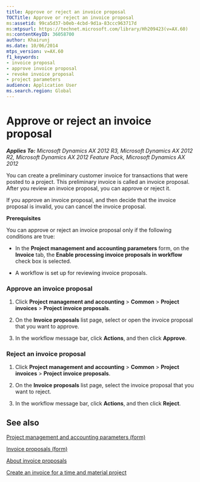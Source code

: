 ```yaml
---
title: Approve or reject an invoice proposal
TOCTitle: Approve or reject an invoice proposal
ms:assetid: 99ca5d37-b0eb-4cbd-9d1a-83ccc963717d
ms:mtpsurl: https://technet.microsoft.com/library/Hh209423(v=AX.60)
ms:contentKeyID: 36058700
author: Khairunj
ms.date: 10/06/2014
mtps_version: v=AX.60
f1_keywords:
- invoice proposal
- approve invoice proposal
- revoke invoice proposal
- project parameters
audience: Application User
ms.search.region: Global
---
```


# Approve or reject an invoice proposal 


_**Applies To:** Microsoft Dynamics AX 2012 R3, Microsoft Dynamics AX 2012 R2, Microsoft Dynamics AX 2012 Feature Pack, Microsoft Dynamics AX 2012_

You can create a preliminary customer invoice for transactions that were posted to a project. This preliminary invoice is called an invoice proposal. After you review an invoice proposal, you can approve or reject it.

If you approve an invoice proposal, and then decide that the invoice proposal is invalid, you can cancel the invoice proposal.

**Prerequisites**

You can approve or reject an invoice proposal only if the following conditions are true:

  - In the **Project management and accounting parameters** form, on the **Invoice** tab, the **Enable processing invoice proposals in workflow** check box is selected.

  - A workflow is set up for reviewing invoice proposals.

### Approve an invoice proposal

1.  Click **Project management and accounting** \> **Common** \> **Project invoices** \> **Project invoice proposals**.

2.  On the **Invoice proposals** list page, select or open the invoice proposal that you want to approve.

3.  In the workflow message bar, click **Actions**, and then click **Approve**.

### Reject an invoice proposal

1.  Click **Project management and accounting** \> **Common** \> **Project invoices** \> **Project invoice proposals**.

2.  On the **Invoice proposals** list page, select the invoice proposal that you want to reject.

3.  In the workflow message bar, click **Actions**, and then click **Reject**.

## See also

[Project management and accounting parameters (form)](https://technet.microsoft.com/library/aa599440\(v=ax.60\))

[Invoice proposals (form)](https://technet.microsoft.com/library/aa615408\(v=ax.60\))

[About invoice proposals](about-invoice-proposals.md)

[Create an invoice for a time and material project](create-an-invoice-for-a-time-and-material-project.md)

  


